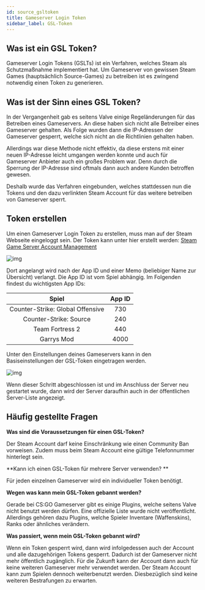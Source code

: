 ```yaml
---
id: source_gsltoken
title: Gameserver Login Token
sidebar_label: GSL-Token
---
```


## Was ist ein GSL Token?

Gameserver Login Tokens (GSLTs) ist ein Verfahren, welches Steam als Schutzmaßnahme implementiert hat. Um Gameserver von gewissen Steam Games (hauptsächlich Source-Games) zu betreiben ist es zwingend notwendig einen Token zu generieren. 



## Was ist der Sinn eines GSL Token?

In der Vergangenheit gab es seitens Valve einige Regeländerungen für das Betreiben eines Gameservers. An diese haben sich nicht alle Betreiber eines Gameserver gehalten. Als Folge wurden dann die IP-Adressen der Gameserver gesperrt, welche sich nicht an die Richtlinien gehalten haben. 



Allerdings war diese Methode nicht effektiv, da diese erstens mit einer neuen IP-Adresse leicht umgangen werden konnte und auch für Gameserver Anbieter auch ein großes Problem war. Denn durch die Sperrung der IP-Adresse sind oftmals dann auch andere Kunden betroffen gewesen. 

Deshalb wurde das Verfahren eingebunden, welches stattdessen nun die Tokens und den dazu verlinkten Steam Account für das weitere betreiben von Gameserver sperrt. 



## Token erstellen

Um einen Gameserver Login Token zu erstellen, muss man auf der Steam Webseite eingeloggt sein. Der Token kann unter hier erstellt werden: [Steam Game Server Account Management](https://steamcommunity.com/dev/managegameservers)



![img](https://screensaver01.zap-hosting.com/index.php/s/W3g6NZSJawddYcq/preview)



Dort angelangt wird nach der App ID und einer Memo (beliebiger Name zur Übersicht) verlangt. Die App ID ist vom Spiel abhängig. Im Folgenden findest du wichtigsten App IDs:

|              Spiel               | App ID |
| :------------------------------: | :----: |
| Counter-Strike: Global Offensive |  730   |
|      Counter-Strike: Source      |  240   |
|         Team Fortress 2          |  440   |
|            Garrys Mod            |  4000  |



Unter den Einstellungen deines Gameservers kann in den Basiseinstellungen der GSL-Token eingetragen werden.



![img](https://screensaver01.zap-hosting.com/index.php/s/rMeQjwCjgw66qxQ/preview)



Wenn dieser Schritt abgeschlossen ist und im Anschluss der Server neu gestartet wurde, dann wird der Server daraufhin auch in der öffentlichen Server-Liste angezeigt. 



## Häufig gestellte Fragen

**Was sind die Voraussetzungen für einen GSL-Token?**

Der Steam Account darf keine Einschränkung wie einen Community Ban vorweisen. Zudem muss beim Steam Account eine gültige Telefonnummer hinterlegt sein.



**Kann ich einen GSL-Token für mehrere Server verwenden? **

Für jeden einzelnen Gameserver wird ein individueller Token benötigt.



**Wegen was kann mein GSL-Token gebannt werden?**

Gerade bei CS:GO Gameserver gibt es einige Plugins, welche seitens Valve nicht benutzt werden dürfen. Eine offizielle Liste wurde nicht veröffentlicht. Allerdings gehören dazu Plugins, welche Spieler Inventare (Waffenskins), Ranks oder ähnliches verändern. 



**Was passiert, wenn mein GSL-Token gebannt wird?**

Wenn ein Token gesperrt wird, dann wird infolgedessen auch der Account und alle dazugehörigen Tokens gesperrt. Dadurch ist der Gameserver nicht mehr öffentlich zugänglich. Für die Zukunft kann der Account dann auch für keine weiteren Gameserver mehr verwendet werden. Der Steam Account kann zum Spielen dennoch weiterbenutzt werden. Diesbezüglich sind keine weiteren Bestrafungen zu erwarten.
